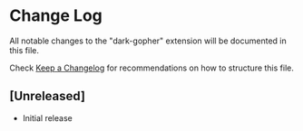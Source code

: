 # Change Log

All notable changes to the "dark-gopher" extension will be documented in this file.

Check [Keep a Changelog](http://keepachangelog.com/) for recommendations on how to structure this file.

## [Unreleased]

- Initial release
